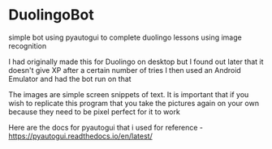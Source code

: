 # DuolingoBot

simple bot using pyautogui to complete duolingo lessons using image recognition

I had originally made this for Duolingo on desktop but I found out later that it doesn't give XP after a certain number of tries
I then used an Android Emulator and had the bot run on that

The images are simple screen snippets of text. It is important that if you wish to replicate this program that you take the pictures again on your own because they need to be pixel perfect for it to work

Here are the docs for pyautogui that i used for reference - https://pyautogui.readthedocs.io/en/latest/
